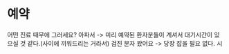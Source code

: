 # 예약
어떤 진료 때무에 그러세요?
아파서 -> 미리 예약된 환자분들이 계셔서 대기시간이 있으실 것 같다.(사이에 끼워드리는 거라서)
검진 문자 왔어요 -> 당장 잡을 필요 없다.
시 